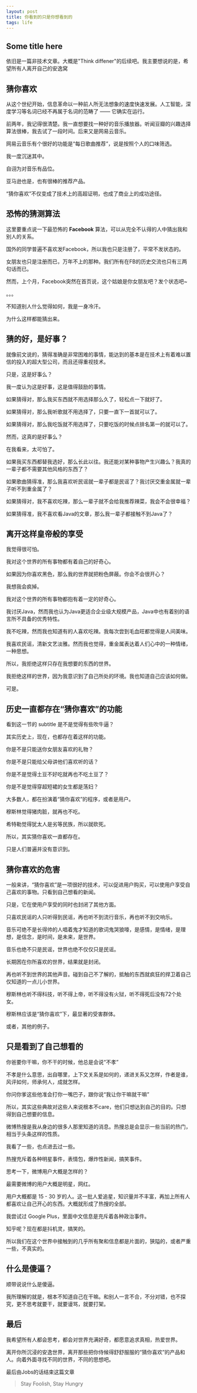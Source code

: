 ```yaml
---
layout: post
title: 你看到的只是你想看到的
tags: life
---
```


## Some title here

依旧是一篇非技术文章。大概是"Think diffener"的后续吧。我主要想说的是，希望所有人离开自己的安逸窝

## 猜你喜欢

从这个世纪开始，信息革命以一种前人所无法想象的速度快速发展。人工智能，深度学习等名词已经不再属于名词的范畴了 —— 它确实在运行。

前两年，我记得很清楚。我一直想要找一种好的音乐播放器。听闻豆瓣的兴趣选择算法很棒，我去试了一段时间。后来又是网易云音乐。

网易云音乐有个很好的功能是“每日歌曲推荐”，说是按照个人的口味筛选。

我一度沉迷其中。

自诩为对音乐有品位。

亚马逊也是，也有很棒的推荐产品。

“猜你喜欢”不仅变成了技术上的高超证明，也成了商业上的成功途径。

## 恐怖的猜测算法

这里要重点说一下最恐怖的 **Facebook** 算法，可以从完全不认得的人中猜出我和别人的关系。

国外的同学普遍不喜欢发Facebook，所以我也只是注册了，平常不发状态的。

女朋友也只是注册而已，万年不上的那种。我们所有在FB的历史交流也只有三两句话而已。

然而，上个月，Facebook突然在首页说，这个姑娘是你女朋友吧？发个状态吧~

。。。

不知道别人什么觉得如何，我是一身冷汗。

为什么这样都能猜出来。

## 猜的好，是好事？

就像前文说的，猜得准确是非常困难的事情，能达到的基本是在技术上有着难以置信的投入的超大型公司，而且还得重视技术。

只是，这是好事么？

我一度认为这是好事，这是值得鼓励的事情。

如果猜得对，那么我买东西就不用选择那么久了，轻松点一下就好了。

如果猜得对，那么我听歌就不用选择了，只要一直下一首就可以了。

如果猜得对，那么我吃饭就不用选择了，只要吃饭的时候点排名第一的就可以了。

然而，这真的是好事么？

在我看来，太可怕了。

如果我买东西都替我选好，那么长此以往。我还能对某种事物产生兴趣么？我真的一辈子都不需要其他风格的东西了？

如果歌曲猜得准，那么我喜欢听民谣就一辈子都是民谣了？我讨厌交重金属就一辈子听不到重金属了？

如果猜得对，我不喜欢吃辣，那么一辈子就不会给我推荐辣菜，我会不会很幸福？

如果猜得准，我不喜欢看Java的文章，那么我一辈子都接触不到Java了？

## 离开这样皇帝般的享受

我觉得很可怕。

我对这个世界的所有事物都有着自己的好奇心。

如果因为你喜欢黑色，那么我的世界就把粉色屏蔽。你会不会很开心？

我想我会疯掉。

我对这个世界的所有事物都抱有着一定的好奇心。

我讨厌Java，然而我也认为Java更适合企业级大规模产品，Java中也有着别的语言所不具备的优秀特性。

我不吃辣，然而我也知道有的人喜欢吃辣。我每次尝到毛血旺都觉得是人间美味。

我喜欢民谣，清新文艺淡雅。然而我也觉得，重金属表达着人们心中的一种情绪，一种思想。

所以，我拒绝这样只存在我想要的东西的世界。

我拒绝这样的世界，因为我意识到了自己所处的环境。我也知道自己应该如何做。

可是。

## 历史一直都存在“猜你喜欢”的功能

看到这一节的 subtitle 是不是觉得有些吹牛逼？

其实历史上，现在，也都存在着这样的功能。

你是不是只能送你女朋友喜欢的礼物？

你是不是只能给父母讲他们喜欢听的话？

你是不是觉得土豆不好吃就再也不吃土豆了？

你是不是觉得穿超短裙的女生都是荡妇？

大多数人，都在扮演着“猜你喜欢”的程序，或者是用户。

穆斯林觉得猪肉脏，就再也不吃。

希特勒觉得犹太人是劣等民族，所以就砍死。

所以，其实猜你喜欢一直都存在。

只是人们普遍并没有意识到。

## 猜你喜欢的危害

一般来讲，“猜你喜欢”是一项很好的技术，可以促进用户购买，可以使用户享受自己喜欢的事物。只看到自己想看的新闻。

只是，它在使用户享受的同时也封闭了其他方面。

只喜欢民谣的人只听得到民谣，再也听不到流行音乐，再也听不到交响乐。

音乐可绝不是长得帅的人唱着鬼才知道的歌词鬼哭狼嚎，是感情，是情绪，是理想，是信念，是时间，是未来，是世界。

音乐也绝不只是民谣，世界也绝不仅仅只是民谣。

长期困在你所喜欢的世界，结果就是封闭。

再也听不到世界的其他声音。碰到自己不了解的，抵触的东西就疯狂的捍卫着自己仅知道的一点儿小世界。

穆斯林也听不得科技，听不得上帝，听不得没有火狱，听不得死后没有72个处女。

穆斯林应该是“猜你喜欢”下，最显著的受害群体。

或者，其他的例子。

## 只是看到了自己想看的

你爸要你干嘛，你不干的时候，他总是会说“不孝”

不孝是什么意思，出自哪里，上下文关系是如何的，递进关系又怎样，作者是谁，风评如何，师承何人，成就怎样。

你问你爹这些他准会打你一嘴巴子，跟你说“我让你干嘛就干嘛”

所以，其实这些典故对这些人来说根本不care，他们只想达到自己的目的。只想得到自己想要的信息。

微博热搜是我从身边的很多人那里知道的消息。热搜总是会显示一些当前的热门，相当于头条这样的性质。

我看了一些，也点进去过一些。

热搜充斥着各种明星事件，表情包，爆炸性新闻，搞笑事件。

思考一下，微博用户大概是怎样的？

最需要微博的用户大概是明星，网红。

用户大概都是 15 - 30 岁的人。这一批人爱追星，知识量并不丰富，再加上所有人都喜欢让自己开心的东西。大概就形成了热搜的全部。

我尝试过 Google Plus，里面中文信息是充斥着各种政治事件。

知乎呢？现在都是抖机灵，搞笑的。

所以我们在这个世界中接触到的几乎所有聚和信息都是片面的，狭隘的，或者严重一些，不真实的。

## 什么是傻逼？

顺带说说什么是傻逼。

我所理解的就是，根本不知道自己在干嘛。和别人一言不合，不分对错，也不探究，更不思考就要干，就要谩骂，就要打架。

## 最后

我希望所有人都会思考，都会对世界充满好奇，都愿意追求真相，热爱世界。

离开你所沉浸的安逸世界，离开那些把你侍候得舒舒服服的“猜你喜欢”的产品和人。向着外面寻找不同的世界，不同的思想吧。

最后由Jobs的话结束这篇文章

> Stay Foolish, Stay Hungry

